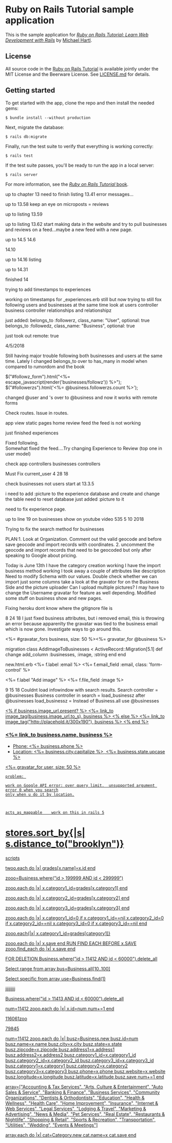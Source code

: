 # Ruby on Rails Tutorial sample application

This is the sample application for
[*Ruby on Rails Tutorial:
Learn Web Development with Rails*](http://www.railstutorial.org/)
by [Michael Hartl](http://www.michaelhartl.com/).

## License

All source code in the [Ruby on Rails Tutorial](http://railstutorial.org/)
is available jointly under the MIT License and the Beerware License. See
[LICENSE.md](LICENSE.md) for details.

## Getting started

To get started with the app, clone the repo and then install the needed gems:

```
$ bundle install --without production
```

Next, migrate the database:

```
$ rails db:migrate
```

Finally, run the test suite to verify that everything is working correctly:

```
$ rails test
```

If the test suite passes, you'll be ready to run the app in a local server:

```
$ rails server
```

For more information, see the
[*Ruby on Rails Tutorial* book](http://www.railstutorial.org/book).



up to chapter 13   need to finish listing 13.41 error messages...

up to 13.58   keep an eye on microposts = reviews

up to listing 13.59 


up to listing 13.62       start making data in the website and try to pull businesses and reviews on a feed...maybe a new feed with a new page. 




up to 14.5 14.6 

14.10

up to 14.16 listing

up to 14.31

finished 14


trying to add timestamps to experiences


working on timestamps for _experiences.erb still but now trying to still fox following users and businesses at the same time look at users controller business controller relationships and relationshipz



just added: 
belongs_to :followerz, class_name: "User", optional: true
  belongs_to :followedz, class_name: "Business", optional: true
  
  just took out remote: true
  
  4/5/2018
  
  Still having major trouble following both businesses and users at the same time.  Lately I changed belongs_to over to has_many in model when compared to rumordom and the book
  
  
  $("#followz_form").html("<%= escape_javascript(render('businesses/followz')) %>");
$("#followerzs").html('<%= @business.followerzs.count %>');  

changed @user and 's over to @business and now it works with remote forms

Check routes.  Issue in routes.



app view static pages home   review feed     the feed is not working


just finished experiences

Fixed following.  
Somewhat fixed the feed....Try changing Experience to Review (top one in user model)


check app controllers businesses controllers


Must Fix current_user   4 28 18

check businesses not users start at 13.3.5

i need to add :picture to the experience database and create and change the table
need to reset database just added :picture to it


need to fix experience page.


up to line 19 on businesses show on youtube video 535  5 10 2018

Trying to fix the search method for businesses



PLAN:1. Look at Organization.  Comment out the valid geocode and before save geocode and import records with coordinates.   2. uncomment the geocode and import records that need to be geocoded but only after speaking to Google about pricing.



Today is June 13th
I have the category creation working
I have the import business method working
I took away a couple of attributes like description
Need to modify Schema with our values. 
Double check whether we can import just some columns
take a look at the gravator for on the Business Side and the picture uploader
Can I upload multiple pictures?
I may have to change the Username gravatar for feature as well depending.
Modified some stuff on business show and new pages.


Fixing heroku
dont know where the gitignore file is


8 24 18
I just fixed business attributes, but i removed email, this is throwing an error because apparenlty the gravatar was tied to the business email which is now gone.  Investigate ways to go around this.


<%= #gravatar_fors business, size: 50 %><%= gravatar_for @business %>

migration
class AddImageToBusinesses < ActiveRecord::Migration[5.1]
  def change
    add_column :businesses, :image, :string
  end
end

new.html.erb
<%= f.label :email %>
  <%= f.email_field :email, class: 'form-control' %>
  
  <%= f.label "Add image" %>
  <%= f.file_field :image %>
  
  9 15 18
  Couldnt load infowindow with search results.
  Search controller = @businesses
  Business controller in search = load_businessz after @businesses
  load_businessz = Instead of Business.all   use @businesses
  
  <div class="span4 box-container">
                <div class="holder">
                  <a class="overlay" href="#" title="property title">
                    <span class="more"></span>
                    <% if business.image_url.present? %>
                      <%= link_to image_tag(business.image_url.to_s), business %>
                    <% else %>
                      <%= link_to image_tag("http://placehold.it/300x190"), business %>
                    <% end %>
                    <div class="prop-info">
      <h3 class="prop-title"><%= link_to business.name, business %></h3>
      <ul class="more-info clearfix">
        <li class="info-label clearfix"><span class="pull-left">Phone:</span>
        <span class="qty pull-right"><%= business.phone %></span></li>
        <li class="info-label clearfix"><span class="pull-left">Location:</span>
        <span class="qty pull-right"><%= business.city.capitalize %>, <%= business.state.upcase %></span></li>
      </ul>
    </div>
    
    
  <%= gravatar_for user, size: 50 %>
    
    
    problem: 
    
    work on Google API error: over query limit.  unsupported argument error 0 when you search
    only when u do it by location.
    
    
    
    acts_as_mappable    work on this in rails 5
    
    
  #  stores.sort_by{|s| s.distance_to("brooklyn")}
  
  scripts
  
  twoo.each do |x|
  grades[x.name]=x.id
  end
  
  zooo=Business.where("id > 199999 AND id < 299999")
  
  zooo.each do |x|
  x.category1_id=grades[x.category1]
  end
  
  zooo.each do |x|
  x.category2_id=grades[x.category2]
  end
  
  zooo.each do |x|
  x.category3_id=grades[x.category3]
  end
  
  zooo.each do |x|
  x.category1_id=0 if x.category1_id==nil
  x.category2_id=0 if x.category2_id==nil
  x.category3_id=0 if x.category3_id==nil
  end
  
  zooo.each{|x| x.category1_id=grades[category1]}
  
  zooo.each do |x|
  x.save
  end
    RUN FIND EACH BEFORE x.SAVE
  	zooo.find_each do |x|
  	x.save
    end
  
  
  FOR DELETION
  Business.where("id > 11412 AND id < 60000").delete_all
  
  Select range from array
  bus=Business.all[10..100]
  
  Select specific from array
  use=Business.find(1)
  
  jjjjjjjjj
  
Business.where("id > 11413 AND id < 60000").delete_all

num=11412
zooo.each do |x|
x.id=num
num+=1
end












116061zoo

79845


num=11412
zooo.each do |x|
busz=Business.new
busz.id=num
busz.name=x.name
busz.city=x.city
busz.state=x.state
busz.zipcode=x.zipcode
busz.address1=x.address1
busz.address2=x.address2
busz.category1_id=x.category1_id
busz.category2_id=x.category2_id
busz.category3_id=x.category3_id
busz.category1=x.category1
busz.category2=x.category2
busz.category3=x.category3
busz.phone=x.phone
busz.website=x.website
busz.longitude=x.longitude
busz.latitude=x.latitude
busz.save
num+=1
end



array=["Accounting & Tax Services", "Arts, Culture & Entertainment", "Auto Sales & Service", "Banking & Finance", "Business Services", "Community Organizations", "Dentists & Orthodontists", "Education", "Health & Wellness", "Health Care", "Home Improvement", "Insurance", "Internet & Web Services", "Legal Services", "Lodging & Travel", "Marketing & Advertising", "News & Media", "Pet Services", "Real Estate", "Restaurants & Nightlife", "Shopping & Retail", "Sports & Recreation", "Transportation", "Utilities", "Wedding", "Events & Meetings"]


array.each do |x|
cat=Category.new
cat.name=x
cat.save
end